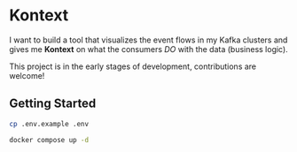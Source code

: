 # Kontext

I want to build a tool that visualizes the event flows in my Kafka clusters and gives me **Kontext** on what the consumers *DO* with the data (business logic). 

This project is in the early stages of development, contributions are welcome!


## Getting Started

```bash
cp .env.example .env

docker compose up -d
```
